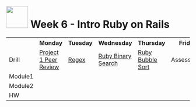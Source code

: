# <img src="https://cloud.githubusercontent.com/assets/7833470/10899314/63829980-8188-11e5-8cdd-4ded5bcb6e36.png" height="60"> Week 6 - Intro Ruby on Rails

<table>
  <tr>
    <th></th>
    <th>Monday</th>
    <th>Tuesday</th>
    <th>Wednesday</th>
    <th>Thursday</th>
    <th>Friday</th>
  </tr>
  <tr>
    <td>Drill</td>
    <td><a href="./day-01/drill/">Project 1 Peer Review</a></td>
    <td><a href="./day-02/drill/">Regex</a></td>
    <td><a href="./day-03/drill/">Ruby Binary Search</a></td>
    <td><a href="./day-04/drill/">Ruby Bubble Sort</a></td>
    <td>Assessment</td>
  </tr>
  <tr>
    <td>Module1</td>
    <td><a href="./day-01/module-01/"></a></td>
    <td><a href="./day-02/module-01/"></a></td>
    <td><a href="./day-03/module-01/"></a></td>
    <td><a href="./day-04/module-01/"></a></td>
    <td></td>
  </tr>
  <tr>
    <td>Module2</td>
    <td><a href="./day-01/module-02/"></a></td>
    <td><a href="./day-02/module-02/"></a></td>
    <td><a href="./day-03/module-02/"></a></td>
    <td><a href="./day-04/module-02/"></a></td>
    <td></td>
  </tr>
  <tr>
    <td>HW</td>
    <td><a href="" target="_blank"></a></td>
    <td><a href="" target="_blank"></a></td>
    <td><a href="" target="_blank"></a></td>
    <td><a href="" target="_blank"></a></td>
    <td><a href="" target="_blank"></a></td>
  </tr>
</table>
